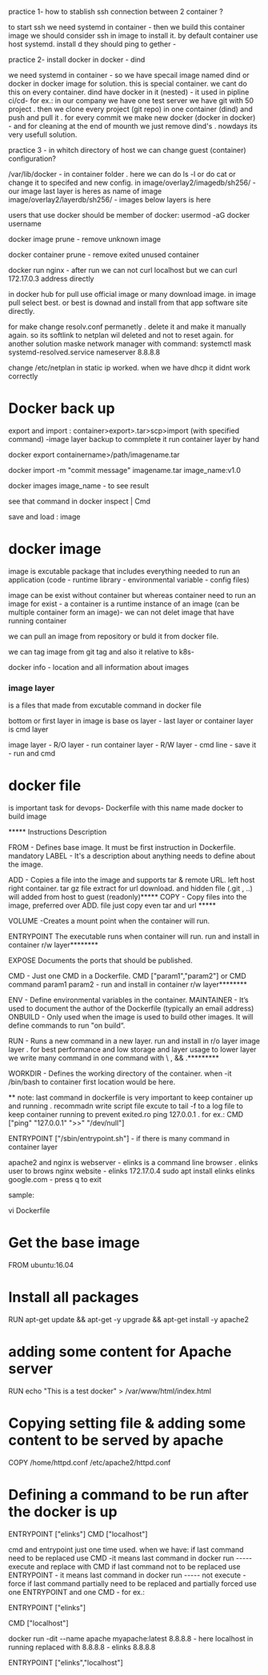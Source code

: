 
practice 1- how to stablish ssh connection between 2 container ?

to start ssh we need systemd in container - then we build this container image we should consider ssh in image to install it. by default container use host systemd.
install d
they should ping to gether -


practice 2- install docker in docker - dind

we need systemd in container - so we have specail image named dind or docker in docker image for solution. this is special container. we cant do this on every container.
dind have docker in it (nested) - it used in pipline ci/cd- for ex.: in our company we have one test server we have git with 50 project . then we clone every project (git repo) in one container (dind) and push and pull it . for every commit we make new docker (docker in docker) - and for cleaning at the end of mounth we just remove dind's . nowdays its very usefull solution.

practice 3 - in whitch directory of host we can change guest (container) configuration? 

/var/lib/docker - in container folder . here we can do ls -l or do cat or change it to specifed and new config. 
in image/overlay2/imagedb/sh256/ - our image last layer is heres as name of image
image/overlay2/layerdb/sh256/  - images below layers is here 

users that use docker should be member of docker: 
usermod -aG docker username

docker image prune - remove unknown image

docker container prune - remove exited unused container

docker run nginx - after run we can not curl localhost but we can curl 172.17.0.3   address directly

in docker hub for pull use official image or many download image. in image pull select best. or best is downad and install from that app software site directly.

for make change resolv.conf permanetly . delete it and make it manually again. so its softlink to netplan wil deleted and not to reset again. for another solution maske network manager with command: systemctl mask systemd-resolved.service 
nameserver 8.8.8.8

change /etc/netplan in static ip worked. when we have dhcp it didnt work correctly


# Docker back up

export and import : container>export>.tar>scp>import (with specified command) -image layer backup to commplete it run container layer by hand

docker export containername>/path/imagename.tar

docker import -m "commit message" imagename.tar image_name:v1.0

docker images image_name - to see result 


see that command in docker inspect | Cmd


save and load : image 




# docker image

image is excutable package that includes everything needed to run an application (code - runtime library - environmental variable - config files) 

image can be exist without container but whereas container need to run an image for exist - a container is a runtime instance of an image (can be multiple container form an image)- we can not delet image that have running container 


we can pull an image from repository or buld it from docker file.

we can tag image from git tag and also it relative to k8s-


docker info  - location and all information about images

### image layer

is a files that made from excutable command in docker file

bottom or first layer in image is base os layer - last layer or container layer is cmd layer

image layer - R/O layer - run
container layer - R/W layer - cmd line - save it - run and cmd



# docker file

is important task for devops- Dockerfile with this name made docker to build image



***** Instructions	Description

FROM	- Defines base image. It must be first instruction in Dockerfile. mandatory
LABEL	- It's a description about anything needs to define about the image.


ADD	- Copies a file into the image and supports tar & remote URL. left host right container. tar gz file extract for url download. and hidden file (.git , ..) will added from host to guest  (readonly)*****
COPY	- Copy files into the image, preferred over ADD. file just copy even tar and url *****


VOLUME	-Creates a mount point when the container will run.


ENTRYPOINT	The executable runs when container will run. run and install in container r/w layer********

EXPOSE	Documents the ports that should be published.

CMD	- Just one CMD in a Dockerfile. CMD ["param1","param2"]   or   CMD command param1 param2  -  run and install in container r/w layer********

ENV	- Define environmental variables in the container.
MAINTAINER	- It’s used to document the author of the Dockerfile (typically an email address)
ONBUILD	- Only used when the image is used to build other images. It will define commands to run "on build“.


RUN	- Runs a new command in a new layer. run and install in r/o layer image layer . for best performance and low storage and layer usage to lower layer we write many command in one command with \ , && .********* 

WORKDIR -	Defines the working directory of the container. when -it /bin/bash to container first location would be here.



** note: last command in dockerfile is very important to keep container up and running . recommadn write script file excute to tail -f  to a log file to keep container running to prevent exited.ro ping 127.0.0.1 . for ex.:
CMD ["ping" "127.0.0.1" ">>" "/dev/null"]

ENTRYPOINT ["/sbin/entrypoint.sh"]  - if there is many command in container layer 


apache2 and nginx is webserver - elinks is a command line browser .
elinks user to brows nginx website - elinks 172.17.0.4
sudo apt install elinks 
elinks google.com  - press q to exit


sample:

vi Dockerfile
# Get the base image
FROM ubuntu:16.04
# Install all packages
RUN apt-get update && apt-get -y upgrade && apt-get install -y apache2
# adding some content for Apache server
RUN echo "This is a test docker" > /var/www/html/index.html
# Copying setting file & adding some content to be served by apache
COPY /home/httpd.conf /etc/apache2/httpd.conf
# Defining a command to be run after the docker is up
ENTRYPOINT ["elinks"]
CMD ["localhost"]




cmd and entrypoint just one time used. 
when we have:
if last command need to be replaced use CMD -it means last command in docker run -----  execute and replace with CMD 
if last command not to be replaced use ENTRYPOINT - it means last command in docker run ----- not execute  - force
if last command partially need to be replaced and partially forced use one ENTRYPOINT and one CMD - for ex.:

ENTRYPOINT ["elinks"]

CMD ["localhost"]

docker run -dit --name apache myapache:latest 8.8.8.8  -  here localhost in running replaced with 8.8.8.8  - elinks 8.8.8.8 

ENTRYPOINT ["elinks","localhost"]







































